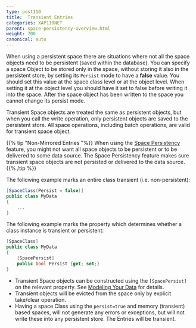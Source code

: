 ```yaml
---
type: post110
title:  Transient Entries
categories: XAP110NET
parent: space-persistency-overview.html
weight: 700
canonical: auto
---
```


When using a persistent space there are situations where not all the space objects need to be persistent (saved within the database). You can specify a space Object to be stored only in the space, without storing it also in the persistent store, by setting its `Persist` mode to have a **false** value. You should set this value at the space class level or at the object level. When setting it at the object level you should have it set to false before writing it into the space. After the space object has been written to the space you cannot change its persist mode.

Transient Space objects are treated the same as persistent objects, but when you call the write operation, only persistent objects are saved to the persistent store. All space operations, including batch operations, are valid for transient space object.

{{% tip "Non-Mirrored Entries "%}}
When using the [Space Persistency](./space-persistency.html) feature, you might not want all space objects to be persistent or to be delivered to some data source. The Space Persistency feature makes sure transient space objects are not persisted or delivered to the data source.
{{% /tip %}}

The following example marks an entire class transient (i.e. non-persistent):

```csharp
[SpaceClass(Persist = false)]
public class MyData
{
	...
}
```

The following example marks the property which determines whether a class instance is transient or persistent:

```csharp
[SpaceClass]
public class MyData 
{
	[SpacePersist]
	public bool Persist {get; set;}
}
```

- Transient Space objects can be constructed using the `[SpacePersist]` on the relevant property. See [Modeling Your Data](./modeling-your-data.html) for details.
- Transient objects will be evicted from the space only by explicit take/clear operation.
- Having a space Class using the `persist=true` and memory (transient) based spaces, will not generate any errors or exceptions, but will not write these into any persistent store. The Entries will be transient.
